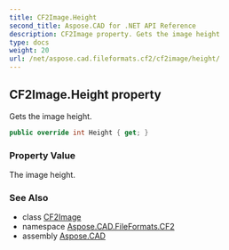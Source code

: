 ```yaml
---
title: CF2Image.Height
second_title: Aspose.CAD for .NET API Reference
description: CF2Image property. Gets the image height
type: docs
weight: 20
url: /net/aspose.cad.fileformats.cf2/cf2image/height/
---
```

## CF2Image.Height property

Gets the image height.

```csharp
public override int Height { get; }
```

### Property Value

The image height.

### See Also

* class [CF2Image](../)
* namespace [Aspose.CAD.FileFormats.CF2](../../cf2image/)
* assembly [Aspose.CAD](../../../)


